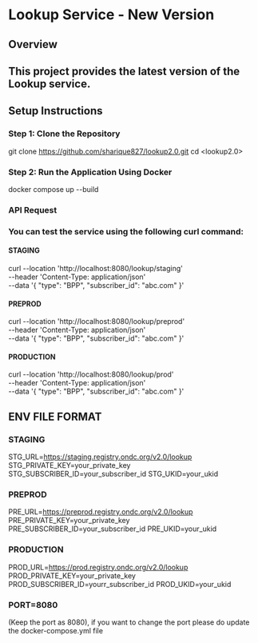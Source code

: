 # Lookup Service - New Version

## Overview

## This project provides the latest version of the Lookup service.

## Setup Instructions

### Step 1: Clone the Repository

git clone <https://github.com/sharique827/lookup2.0.git>
cd <lookup2.0>


### Step 2: Run the Application Using Docker
docker compose up --build


### API Request

### You can test the service using the following curl command:

#### STAGING
curl --location 'http://localhost:8080/lookup/staging' \
--header 'Content-Type: application/json' \
--data '{ "type": "BPP", "subscriber_id": "abc.com" }'

#### PREPROD
curl --location 'http://localhost:8080/lookup/preprod' \
--header 'Content-Type: application/json' \
--data '{ "type": "BPP", "subscriber_id": "abc.com" }'

#### PRODUCTION
curl --location 'http://localhost:8080/lookup/prod' \
--header 'Content-Type: application/json' \
--data '{ "type": "BPP", "subscriber_id": "abc.com" }'



## ENV FILE FORMAT

### STAGING
STG_URL=https://staging.registry.ondc.org/v2.0/lookup
STG_PRIVATE_KEY=your_private_key
STG_SUBSCRIBER_ID=your_subscriber_id
STG_UKID=your_ukid


### PREPROD
PRE_URL=https://preprod.registry.ondc.org/v2.0/lookup
PRE_PRIVATE_KEY=your_private_key
PRE_SUBSCRIBER_ID=your_subscriber_id
PRE_UKID=your_ukid


### PRODUCTION
PROD_URL=https://prod.registry.ondc.org/v2.0/lookup
PROD_PRIVATE_KEY=your_private_key
PROD_SUBSCRIBER_ID=yourr_subscriber_id
PROD_UKID=your_ukid



### PORT=8080 
(Keep the port as 8080), if you want to change the port please do update the  docker-compose.yml file